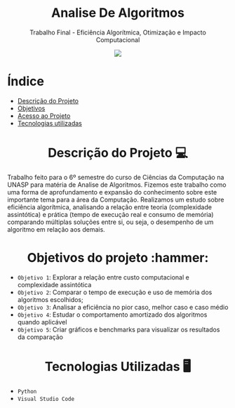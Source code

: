 <h1 align="center">Analise De Algoritmos</h1> 
<p align="center">
Trabalho Final - Eficiência Algorítmica, Otimização e Impacto
Computacional
</p>

<p align="center">
  <img loading="lazy" src="http://img.shields.io/static/v1?label=STATUS&message=DESENVOLVIDO&color=GREEN&style=for-the-badge"/>
</p>

# Índice 

* [Descrição do Projeto](#descrição-do-projeto)
* [Objetivos](#objetivos)
* [Acesso ao Projeto](#acesso-ao-projeto)
* [Tecnologias utilizadas](#tecnologias-utilizadas)



<h1 align="center"> Descrição do Projeto 💻 </h1> 

Trabalho feito para o 6º semestre do curso de Ciências da Computação na UNASP para matéria de Analise de Algoritmos. Fizemos este trabalho como uma forma de
aprofundamento e expansão do conhecimento sobre este importante tema para a área da Computação. Realizamos um estudo sobre eficiência algorítmica, analisando a relação entre teoria (complexidade assintótica) e prática (tempo de execução real e consumo de memória) comparando múltiplas soluções entre si, ou seja, o desempenho de um algoritmo em relação aos demais.


<h1 align="center">
  Objetivos do projeto :hammer: 
</h1>

- `Objetivo 1`: Explorar a relação entre custo computacional e complexidade assintótica
- `Objetivo 2`: Comparar o tempo de execução e uso de memória dos algoritmos escolhidos;
- `Objetivo 3`: Analisar a eficiência no pior caso, melhor caso e caso médio
- `Objetivo 4`: Estudar o comportamento amortizado dos algoritmos quando aplicável
- `Objetivo 5`: Criar gráficos e benchmarks para visualizar os resultados da comparação

<h1 align="center">
Tecnologias Utilizadas 🖥️
</h1>

-  `Python`
-  `Visual Studio Code`



